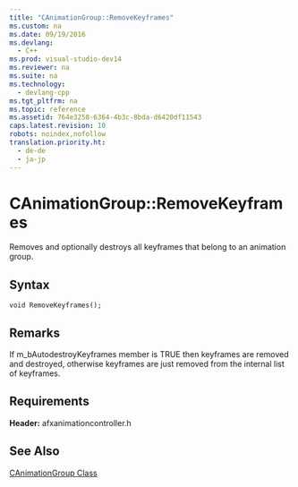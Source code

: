 ```yaml
---
title: "CAnimationGroup::RemoveKeyframes"
ms.custom: na
ms.date: 09/19/2016
ms.devlang: 
  - C++
ms.prod: visual-studio-dev14
ms.reviewer: na
ms.suite: na
ms.technology: 
  - devlang-cpp
ms.tgt_pltfrm: na
ms.topic: reference
ms.assetid: 764e3258-6364-4b3c-8bda-d6420df11543
caps.latest.revision: 10
robots: noindex,nofollow
translation.priority.ht: 
  - de-de
  - ja-jp
---
```

# CAnimationGroup::RemoveKeyframes
Removes and optionally destroys all keyframes that belong to an animation group.  
  
## Syntax  
  
```  
void RemoveKeyframes();  
```  
  
## Remarks  
 If m_bAutodestroyKeyframes member is TRUE then keyframes are removed and destroyed, otherwise keyframes are just removed from the internal list of keyframes.  
  
## Requirements  
 **Header:** afxanimationcontroller.h  
  
## See Also  
 [CAnimationGroup Class](../vs140/CAnimationGroup-Class.md)